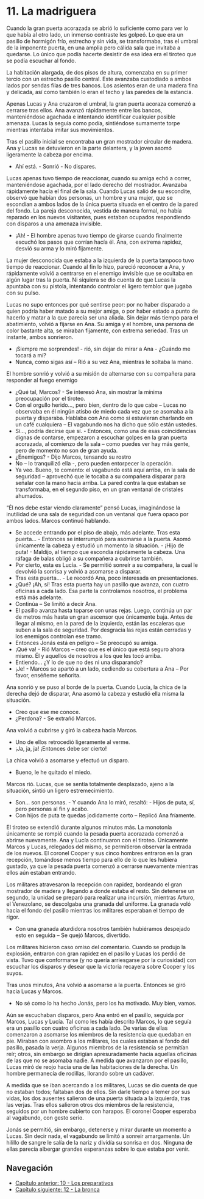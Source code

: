 # 11. La madriguera

Cuando la gran puerta acorazada se abrió lo suficiente como para ver lo que había al otro lado, un inmenso contraste les golpeó. Lo que era un pasillo de hormigón frío, estrecho y sin vida, se transformaba, tras el umbral de la imponente puerta, en una amplia pero cálida sala que invitaba a quedarse. Lo único que podía hacerte desistir de esa idea era el tiroteo que se podía escuchar al fondo.

La habitación alargada, de dos pisos de altura, comenzaba en su primer tercio con un estrecho pasillo central. Este avanzaba custodiado a ambos lados por sendas filas de tres bancos. Los asientos eran de una madera fina y delicada, así como también lo eran el techo y las paredes de la estancia.

Apenas Lucas y Ana cruzaron el umbral, la gran puerta acoraza comenzó a cerrarse tras ellos. Ana avanzó rápidamente entre los bancos, manteniéndose agachada e intentando identificar cualquier posible amenaza. Lucas la seguía como podía, sintiéndose sumamente torpe mientras intentaba imitar sus movimientos. 

Tras el pasillo inicial se encontraba un gran mostrador circular de madera. Ana y Lucas se detuvieron en la parte delantera, y la joven asomó ligeramente la cabeza por encima.

- Ahí está. - Sonrió - No dispares.

Lucas apenas tuvo tiempo de reaccionar, cuando su amiga echó a correr, manteniéndose agachada, por el lado derecho del mostrador. Avanzaba rápidamente hacia el final de la sala. Cuando Lucas salió de su escondite, observó que habían dos personas, un hombre y una mujer, que se escondían a ambos lados de la única puerta situada en el centro de la pared del fondo. La pareja desconocida, vestida de manera formal, no había reparado en los nuevos visitantes, pues estaban ocupados respondiendo con disparos a una amenaza invisible.

- ¡Ah! - El hombre apenas tuvo tiempo de girarse cuando finalmente escuchó los pasos que corrían hacía él. Ana, con extrema rapidez, desvió su arma y lo miró fijamente.

La mujer desconocida que estaba a la izquierda de la puerta tampoco tuvo tiempo de reaccionar. Cuando al fin lo hizo, pareció reconocer a Ana, y rápidamente volvió a centrarse en el enemigo invisible que se ocultaba en algún lugar tras la puerta. Ni siquiera se dio cuenta de que Lucas la apuntaba con su pistola, intentando controlar el ligero temblor que jugaba con su pulso.

Lucas no supo entonces por qué sentirse peor: por no haber disparado a quien podría haber matado a su mejor amiga, o por haber estado a punto de hacerlo y matar a la que parecía ser una aliada. Sin dejar más tiempo para el abatimiento, volvió a fijarse en Ana. Su amiga y el hombre, una persona de color bastante alta, se miraban fijamente, con extrema seriedad. Tras un instante, ambos sonrieron.

- ¡Siempre me sorprendes! - rió, sin dejar de mirar a Ana - ¿Cuándo me tocará a mí?
- Nunca, como sigas así – Rió a su vez Ana, mientras le soltaba la mano. 

El hombre sonrió y volvió a su misión de alternarse con su compañera para responder al fuego enemigo 

- ¿Qué tal, Marcos? - Se interesó Ana, sin mostrar la mínima preocupación por el tiroteo.
- Con el orgullo herido..., pero bien, dentro de lo que cabe – Lucas no observaba en él ningún atisbo de miedo cada vez que se asomaba a la puerta y disparaba. Hablaba con Ana como si estuvieran charlando en un café cualquiera – El vagabundo nos ha dicho que sólo están ustedes.
- Sí..., podría decirse que sí. - Entonces, como una de esas coincidencias dignas de contarse, empezaron a escuchar golpes en la gran puerta acorazada, al comienzo de la sala – como puedes ver hay más gente, pero de momento no son de gran ayuda.
- ¿Enemigos? - Dijo Marcos, tensando su rostro
- No – lo tranquilizó ella -, pero pueden entorpecer la operación.
- Ya veo. Bueno, te comento: el vagabundo está aquí arriba, en la sala de seguridad – aprovechó que le tocaba a su compañera disparar para señalar con la mano hacia arriba.  La pared contra la que estaban se transformaba, en el segundo piso, en un gran ventanal de cristales ahumados.

“Él nos debe estar viendo claramente” pensó Lucas, imaginándose la inutilidad de una sala de seguridad con un ventanal que fuera opaco por ambos lados. Marcos continuó hablando.

- Se accede entrando por el piso de abajo, más adelante. Tras esta puerta... - Entonces se interrumpió para asomarse a la puerta. Asomó únicamente la cabeza y estudió un momento la situación. - ¡Hijo de puta! - Maldijo, al tiempo que escondía rápidamente la cabeza. Una ráfaga de balas obligó a su compañera a cubrirse también.
- Por cierto, esta es Lucía. - Se permitió sonreír a su compañera, la cual le devolvió la sonrisa y volvió a asomarse a disparar.
- Tras esta puerta... - Le recordó Ana, poco interesada en presentaciones.
- ¿Qué? ¡Ah, sí! Tras esta puerta hay un pasillo que avanza, con cuatro oficinas a cada lado. Esa parte la controlamos nosotros, el problema está más adelante.
- Continúa – Se limitó a decir Ana.
- El pasillo avanza hasta toparse con unas rejas. Luego, continúa un par de metros más hasta un gran ascensor que únicamente baja. Antes de llegar al mismo, en la pared de la izquierda, están las escaleras que suben a la sala de seguridad. Por desgracia las rejas están cerradas y los enemigos controlan ese tramo.
- Entonces Jonás está en peligro – Se preocupó su amiga.
- ¡Qué va! - Rió Marcos – creo que es el único que está seguro ahora mismo. Él y aquellos de nosotros a los que les tocó arriba.
- Entiendo... ¿Y lo de que no des ni una disparando?
- ¡Je! - Marcos se apartó a un lado, cediendo su cobertura a Ana – Por favor, enséñeme señorita.

Ana sonrió y se puso al borde de la puerta. Cuando Lucía, la chica de la derecha dejó de disparar, Ana asomó la cabeza y estudió ella misma la situación.

- Creo que ese me conoce.
- ¿Perdona? - Se extrañó Marcos.

Ana volvió a cubrirse y giró la cabeza hacia Marcos.

- Uno de ellos retrocedió ligeramente al verme.
- ¡Ja, ja, ja! ¡Entonces debe ser cierto!

La chica volvió a asomarse y efectuó un disparo.

- Bueno, le he quitado el miedo.

Marcos rió. Lucas, que se sentía totalmente desplazado, ajeno a la situación, sintió un ligero estremecimiento.

- Son... son personas. - Y cuando Ana lo miró, resaltó: - Hijos de puta, sí, pero personas al fin y acabo.
- Con hijos de puta te quedas jodidamente corto – Replicó Ana fríamente.

El tiroteo se extendió durante algunos minutos más. La monotonía únicamente se rompió cuando la pesada puerta acorazada comenzó a abrirse nuevamente. Ana y Lucía continuaron con el tiroteo.  Únicamente Marcos y Lucas, relegados del mismo, se permitieron observar la entrada de los nuevos.  El coronel Cooper y sus cinco hombres entraron en la gran recepción, tomándose menos tiempo para ello de lo que les hubiera gustado, ya que la pesada puerta comenzó a cerrarse nuevamente mientras ellos aún estaban entrando.

Los militares atravesaron la recepción con rapidez, bordeando el gran mostrador de madera y llegando a donde estaba el resto. Sin detenerse un segundo, la unidad se preparó para realizar una incursión, mientras Arturo, el Venezolano, se descolgaba una granada del uniforme. La granada voló hacia el fondo del pasillo mientras los militares esperaban el tiempo de rigor.

- Con una granada aturdidora nosotros también hubiéramos despejado esto en seguida – Se quejó Marcos, divertido.

Los militares hicieron caso omiso del comentario. Cuando se produjo la explosión, entraron con gran rapidez en el pasillo y Lucas los perdió de vista. Tuvo que conformarse (y no quería arriesgarse por la curiosidad) con escuchar los disparos y desear que la victoria recayera sobre Cooper y los suyos.

Tras unos minutos, Ana volvió a asomarse a la puerta. Entonces se giró hacia Lucas y Marcos.

- No sé como lo ha hecho Jonás, pero los ha motivado. Muy bien, vamos.

Aún se escuchaban disparos, pero Ana entró en el pasillo, seguida por Marcos, Lucas y Lucía. Tal como les había descrito Marcos, lo que seguía era un pasillo con cuatro oficinas a cada lado. De varias de ellas comenzaron a asomarse los miembros de la resistencia que quedaban en pie. Miraban con asombro a los militares, los cuales estaban al fondo del pasillo, pasada la verja. Algunos miembros de la resistencia se permitían reír; otros, sin embargo se dirigían apresuradamente hacia aquellas oficinas de las que no se asomaba nadie. A medida que avanzaron por el pasillo, Lucas miró de reojo hacia una de las habitaciones de la derecha. Un hombre permanecía de rodillas, llorando sobre un cadáver.

A medida que se iban acercando a los militares, Lucas se dio cuenta de que no estaban todos; faltaban dos de ellos. Sin darle tiempo a temer por sus vidas, los dos ausentes salieron de una puerta situada a la izquierda, tras las verjas. Tras ellos salieron otros dos miembros de la resistencia, seguidos por un hombre cubierto con harapos. El coronel Cooper esperaba al vagabundo, con gesto serio.

Jonás se permitió, sin embargo, detenerse y mirar durante un momento a Lucas. Sin decir nada, el vagabundo se limitó a sonreír amargamente. Un hilillo de sangre le salía de la nariz y dividía su sonrisa en dos. Ninguna de ellas parecía albergar grandes esperanzas sobre lo que estaba por venir.


## Navegación

- [Capítulo anterior: 10 - Los preparativos](c10_los-preparativos.md)
- [Capítulo siguiente: 12 - La bronca](c12_la-bronca.md)
